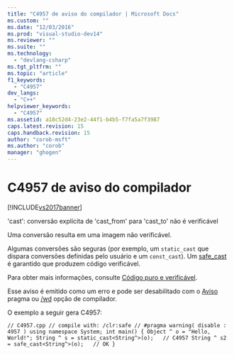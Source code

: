 ```yaml
---
title: "C4957 de aviso do compilador | Microsoft Docs"
ms.custom: ""
ms.date: "12/03/2016"
ms.prod: "visual-studio-dev14"
ms.reviewer: ""
ms.suite: ""
ms.technology: 
  - "devlang-csharp"
ms.tgt_pltfrm: ""
ms.topic: "article"
f1_keywords: 
  - "C4957"
dev_langs: 
  - "C++"
helpviewer_keywords: 
  - "C4957"
ms.assetid: a18c52d4-23e2-44f1-b4b5-f7fa5a7f3987
caps.latest.revision: 15
caps.handback.revision: 15
author: "corob-msft"
ms.author: "corob"
manager: "ghogen"
---
```

# C4957 de aviso do compilador
[!INCLUDE[vs2017banner](../../assembler/inline/includes/vs2017banner.md)]

'cast': conversão explícita de 'cast\_from' para 'cast\_to' não é verificável  
  
 Uma conversão resulta em uma imagem não verificável.  
  
 Algumas conversões são seguras \(por exemplo, um `static_cast` que dispara conversões definidas pelo usuário e um `const_cast`\). Um [safe\_cast](../../windows/safe-cast-cpp-component-extensions.md) é garantido que produzem código verificável.  
  
 Para obter mais informações, consulte [Código puro e verificável](../../dotnet/pure-and-verifiable-code-cpp-cli.md).  
  
 Esse aviso é emitido como um erro e pode ser desabilitado com o [Aviso](../../preprocessor/warning.md) pragma ou [\/wd](../../build/reference/compiler-option-warning-level.md) opção de compilador.  
  
 O exemplo a seguir gera C4957:  
  
```  
// C4957.cpp // compile with: /clr:safe // #pragma warning( disable : 4957 ) using namespace System; int main() { Object ^ o = "Hello, World!"; String ^ s = static_cast<String^>(o);   // C4957 String ^ s2 = safe_cast<String^>(o);   // OK }  
```